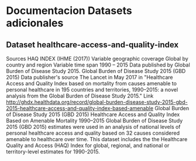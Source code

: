 # Documentacion Datasets adicionales

## Dataset healthcare-access-and-quality-index
Sources
HAQ INDEX (IHME (2017))
Variable geographic coverage	Global by country and region
Variable time span	1990 – 2015
Data published by	Global Burden of Disease Study 2015. Global Burden of Disease Study 2015 (GBD 2015)
Data publisher's source	The Lancet in May 2017 in "Healthcare Access and Quality Index based on mortality from causes amenable to personal healthcare in 195 countries and territories, 1990–2015: a novel analysis from the Global Burden of Disease Study 2015."
Link	http://ghdx.healthdata.org/record/global-burden-disease-study-2015-gbd-2015-healthcare-access-and-quality-index-based-amenable
Global Burden of Disease Study 2015 (GBD 2015) Healthcare Access and Quality Index Based on Amenable Mortality 1990–2015 Global Burden of Disease Study 2015 (GBD 2015) estimates were used in an analysis of national levels of personal healthcare access and quality based on 32 causes considered amenable to healthcare over time.
This dataset includes the the Healthcare Quality and Access (HAQ) Index for global, regional, and national or territory-level estimates for 1990-2015.
